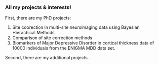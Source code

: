 ### All my projects & interests!

First, there are my PhD projects:
1. Site coorection in multi-site neuroimaging data using Bayesian Hierachical Methods
2. Comparison of site correction methods
3. Biomarkers of Major Depressive Disorder in cortical thickness data of 10000 individuals from the ENIGMA MDD data set.

Second, there are my additional projects.